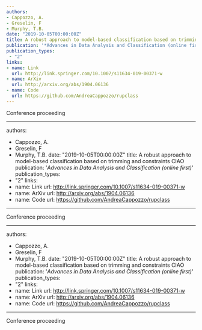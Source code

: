 ```yaml
---
authors:
- Cappozzo, A.
- Greselin, F
- Murphy, T.B.
date: "2019-10-05T00:00:00Z"
title: A robust approach to model-based classification based on trimming and constraints CIAO
publication: '*Advances in Data Analysis and Classification (online first)*'  
publication_types:
 - "2"
links:
- name: Link
  url: http://link.springer.com/10.1007/s11634-019-00371-w
- name: ArXiv
  url: http://arxiv.org/abs/1904.06136
- name: Code
  url: https://github.com/AndreaCappozzo/rupclass
---
```


Conference proceeding

---
authors:
- Cappozzo, A.
- Greselin, F
- Murphy, T.B.
date: "2019-10-05T00:00:00Z"
title: A robust approach to model-based classification based on trimming and constraints CIAO
publication: '*Advances in Data Analysis and Classification (online first)*'  
publication_types:
 - "2"
links:
- name: Link
  url: http://link.springer.com/10.1007/s11634-019-00371-w
- name: ArXiv
  url: http://arxiv.org/abs/1904.06136
- name: Code
  url: https://github.com/AndreaCappozzo/rupclass
---

Conference proceeding

---
authors:
- Cappozzo, A.
- Greselin, F
- Murphy, T.B.
date: "2019-10-05T00:00:00Z"
title: A robust approach to model-based classification based on trimming and constraints CIAO
publication: '*Advances in Data Analysis and Classification (online first)*'  
publication_types:
 - "2"
links:
- name: Link
  url: http://link.springer.com/10.1007/s11634-019-00371-w
- name: ArXiv
  url: http://arxiv.org/abs/1904.06136
- name: Code
  url: https://github.com/AndreaCappozzo/rupclass
---

Conference proceeding
